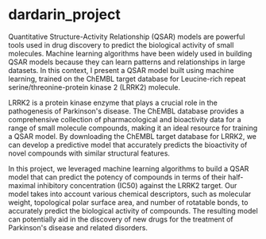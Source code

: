 # dardarin_project

Quantitative Structure-Activity Relationship (QSAR) models are powerful tools used in drug discovery to predict the biological activity of small molecules. Machine learning algorithms have been widely used in building QSAR models because they can learn patterns and relationships in large datasets. In this context, I present a QSAR model built using machine learning, trained on the ChEMBL target database for Leucine-rich repeat serine/threonine-protein kinase 2 (LRRK2) molecule.

LRRK2 is a protein kinase enzyme that plays a crucial role in the pathogenesis of Parkinson's disease. The ChEMBL database provides a comprehensive collection of pharmacological and bioactivity data for a range of small molecule compounds, making it an ideal resource for training a QSAR model. By downloading the ChEMBL target database for LRRK2, we can develop a predictive model that accurately predicts the bioactivity of novel compounds with similar structural features.

In this project, we leveraged machine learning algorithms to build a QSAR model that can predict the potency of compounds in terms of their half-maximal inhibitory concentration (IC50) against the LRRK2 target. Our model takes into account various chemical descriptors, such as molecular weight, topological polar surface area, and number of rotatable bonds, to accurately predict the biological activity of compounds. The resulting model can potentially aid in the discovery of new drugs for the treatment of Parkinson's disease and related disorders.
